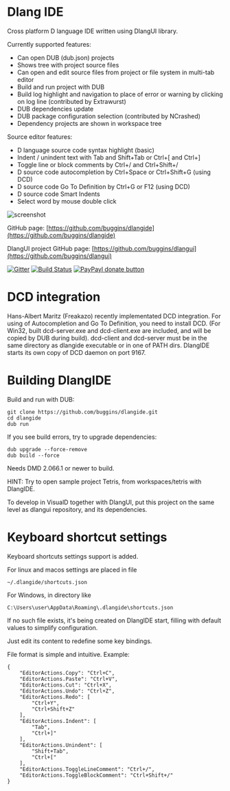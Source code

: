 Dlang IDE
=========

Cross platform D language IDE written using DlangUI library.

Currently supported features:

* Can open DUB (dub.json) projects
* Shows tree with project source files
* Can open and edit source files from project or file system in multi-tab editor
* Build and run project with DUB
* Build log highlight and navigation to place of error or warning by clicking on log line (contributed by Extrawurst)
* DUB dependencies update
* DUB package configuration selection (contributed by NCrashed)
* Dependency projects are shown in workspace tree

Source editor features:

* D language source code syntax highlight (basic)
* Indent / unindent text with Tab and Shift+Tab or Ctrl+\[ and Ctrl+\]
* Toggle line or block comments by Ctrl+/ and Ctrl+Shift+/
* D source code autocompletion by Ctrl+Space or Ctrl+Shift+G (using DCD)
* D source code Go To Definition by Ctrl+G or F12 (using DCD)
* D source code Smart Indents
* Select word by mouse double click


![screenshot](http://buggins.github.io/dlangui/screenshots/screenshot-dlangide.png "screenshot")

GitHub page: [https://github.com/buggins/dlangide](https://github.com/buggins/dlangide)

DlangUI project GitHub page: [https://github.com/buggins/dlangui](https://github.com/buggins/dlangui)

[![Gitter](https://badges.gitter.im/Join%20Chat.svg)](https://gitter.im/buggins/dlangide?utm_source=badge&utm_medium=badge&utm_campaign=pr-badge&utm_content=badge)  [![Build Status](https://travis-ci.org/buggins/dlangide.svg?branch=master)](https://travis-ci.org/buggins/dlangide) [![PayPayl donate button](https://img.shields.io/badge/paypal-donate-yellow.svg)](https://www.paypal.com/cgi-bin/webscr?cmd=_s-xclick&hosted_button_id=H2ADZV8S6TDHQ "Donate once-off to this project using Paypal")


DCD integration
===============

Hans-Albert Maritz (Freakazo) recently implementated DCD integration.
For using of Autocompletion and Go To Definition, you need to install DCD.
(For Win32, built dcd-server.exe and dcd-client.exe are included, and will be copied by DUB during build).
dcd-client and dcd-server must be in the same directory as dlangide executable or in one of PATH dirs.
DlangIDE starts its own copy of DCD daemon on port 9167.


Building DlangIDE
=================

Build and run with DUB:

	git clone https://github.com/buggins/dlangide.git
	cd dlangide
	dub run

If you see build errors, try to upgrade dependencies:

	dub upgrade --force-remove
	dub build --force

	
Needs DMD 2.066.1 or newer to build.


HINT: Try to open sample project Tetris, from workspaces/tetris with DlangIDE.

To develop in VisualD together with DlangUI, put this project on the same level as dlangui repository, and its dependencies.


Keyboard shortcut settings
===========================

Keyboard shortcuts settings support is added.

For linux and macos settings are placed in file

	~/.dlangide/shortcuts.json

For Windows, in directory like

	C:\Users\user\AppData\Roaming\.dlangide\shortcuts.json

If no such file exists, it's being created on DlangIDE start, 
filling with default values to simplify configuration.

Just edit its content to redefine some key bindings.

File format is simple and intuitive. Example:

	{
	    "EditorActions.Copy": "Ctrl+C",
	    "EditorActions.Paste": "Ctrl+V",
	    "EditorActions.Cut": "Ctrl+X",
	    "EditorActions.Undo": "Ctrl+Z",
	    "EditorActions.Redo": [
	        "Ctrl+Y",
	        "Ctrl+Shift+Z"
	    ],
	    "EditorActions.Indent": [
	        "Tab",
	        "Ctrl+]"
	    ],
	    "EditorActions.Unindent": [
	        "Shift+Tab",
	        "Ctrl+["
	    ],
	    "EditorActions.ToggleLineComment": "Ctrl+/",
	    "EditorActions.ToggleBlockComment": "Ctrl+Shift+/"
	}

